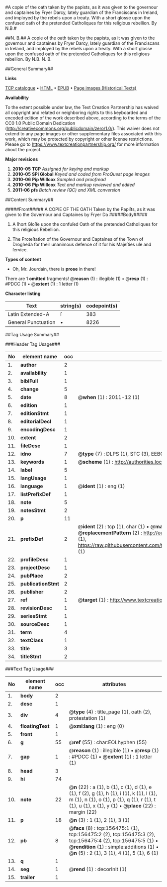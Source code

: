 #A copie of the oath taken by the papists, as it was given to the governour and captaines by Fryer Darcy, lately guardian of the Franciscans in Ireland, and imployed by the rebels upon a treaty. With a short glosse upon the confused oath of the pretended Catholiques for this religious rebellion. By N.B.#

##N. B.##
A copie of the oath taken by the papists, as it was given to the governour and captaines by Fryer Darcy, lately guardian of the Franciscans in Ireland, and imployed by the rebels upon a treaty. With a short glosse upon the confused oath of the pretended Catholiques for this religious rebellion. By N.B.
N. B.

##General Summary##

**Links**

[TCP catalogue](http://www.ota.ox.ac.uk/tcp/)  • 
[HTML](http://tei.it.ox.ac.uk/tcp/Texts-HTML/free/A76/A76220.html)  • 
[EPUB](http://tei.it.ox.ac.uk/tcp/Texts-EPUB/free/A76/A76220.epub) • 
[Page images (Historical Texts)](https://historicaltexts.jisc.ac.uk/eebo-99859892e)

**Availability**

To the extent possible under law, the Text Creation Partnership has waived all copyright and related or neighboring rights to this keyboarded and encoded edition of the work described above, according to the terms of the CC0 1.0 Public Domain Dedication (http://creativecommons.org/publicdomain/zero/1.0/). This waiver does not extend to any page images or other supplementary files associated with this work, which may be protected by copyright or other license restrictions. Please go to https://www.textcreationpartnership.org/ for more information about the project.

**Major revisions**

1. __2010-05__ __TCP__ *Assigned for keying and markup*
1. __2010-05__ __SPi Global__ *Keyed and coded from ProQuest page images*
1. __2010-06__ __Pip Willcox__ *Sampled and proofread*
1. __2010-06__ __Pip Willcox__ *Text and markup reviewed and edited*
1. __2011-06__ __pfs__ *Batch review (QC) and XML conversion*

##Content Summary##

#####Front#####
A COPIE OF THE OATH Taken by the Papiſts, as it was given to the Governour and Captaines by Fryer Da
#####Body#####

1. A ſhort Gloſſe upon the confuſed Oath of the pretended Catholiques for this religious Rebellion.

1. The Proteſtation of the Governour and Captaines of the Town of Drogheda for their unanimous defence of it for his Majeſties uſe and ſervice.

**Types of content**

  * Oh, Mr. Jourdain, there is **prose** in there!

There are 1 **omitted** fragments! 
 @__reason__ (1) : illegible (1)  •  @__resp__ (1) : #PDCC (1)  •  @__extent__ (1) : 1 letter (1)

**Character listing**


|Text|string(s)|codepoint(s)|
|---|---|---|
|Latin Extended-A|ſ|383|
|General Punctuation|•|8226|

##Tag Usage Summary##

###Header Tag Usage###

|No|element name|occ|attributes|
|---|---|---|---|
|1.|__author__|2||
|2.|__availability__|1||
|3.|__biblFull__|1||
|4.|__change__|5||
|5.|__date__|8| @__when__ (1) : 2011-12 (1)|
|6.|__edition__|1||
|7.|__editionStmt__|1||
|8.|__editorialDecl__|1||
|9.|__encodingDesc__|1||
|10.|__extent__|2||
|11.|__fileDesc__|1||
|12.|__idno__|7| @__type__ (7) : DLPS (1), STC (3), EEBO-CITATION (1), PROQUEST (1), VID (1)|
|13.|__keywords__|1| @__scheme__ (1) : http://authorities.loc.gov/ (1)|
|14.|__label__|5||
|15.|__langUsage__|1||
|16.|__language__|1| @__ident__ (1) : eng (1)|
|17.|__listPrefixDef__|1||
|18.|__note__|5||
|19.|__notesStmt__|2||
|20.|__p__|11||
|21.|__prefixDef__|2| @__ident__ (2) : tcp (1), char (1)  •  @__matchPattern__ (2) : ([0-9\-]+):([0-9IVX]+) (1), (.+) (1)  •  @__replacementPattern__ (2) : http://eebo.chadwyck.com/downloadtiff?vid=$1&page=$2 (1), https://raw.githubusercontent.com/textcreationpartnership/Texts/master/tcpchars.xml#$1 (1)|
|22.|__profileDesc__|1||
|23.|__projectDesc__|1||
|24.|__pubPlace__|2||
|25.|__publicationStmt__|2||
|26.|__publisher__|2||
|27.|__ref__|1| @__target__ (1) : http://www.textcreationpartnership.org/docs/. (1)|
|28.|__revisionDesc__|1||
|29.|__seriesStmt__|1||
|30.|__sourceDesc__|1||
|31.|__term__|4||
|32.|__textClass__|1||
|33.|__title__|3||
|34.|__titleStmt__|2||


###Text Tag Usage###

|No|element name|occ|attributes|
|---|---|---|---|
|1.|__body__|2||
|2.|__desc__|1||
|3.|__div__|4| @__type__ (4) : title_page (1), oath (2), protestation (1)|
|4.|__floatingText__|1| @__xml:lang__ (1) : eng (0)|
|5.|__front__|1||
|6.|__g__|55| @__ref__ (55) : char:EOLhyphen (55)|
|7.|__gap__|1| @__reason__ (1) : illegible (1)  •  @__resp__ (1) : #PDCC (1)  •  @__extent__ (1) : 1 letter (1)|
|8.|__head__|3||
|9.|__hi__|74||
|10.|__note__|22| @__n__ (22) : a (1), b (1), c (1), d (1), e (1), f (2), g (1), h (1), i (1), k (1), l (1), m (1), n (1), o (1), p (1), q (1), r (1), t (1), u (1), x (1), y (1)  •  @__place__ (22) : margin (22)|
|11.|__p__|18| @__n__ (3) : 1 (1), 2 (1), 3 (1)|
|12.|__pb__|8| @__facs__ (8) : tcp:156475:1 (1), tcp:156475:2 (2), tcp:156475:3 (2), tcp:156475:4 (2), tcp:156475:5 (1)  •  @__rendition__ (1) : simple:additions (1)  •  @__n__ (5) : 2 (1), 3 (1), 4 (1), 5 (1), 6 (1)|
|13.|__q__|1||
|14.|__seg__|1| @__rend__ (1) : decorInit (1)|
|15.|__trailer__|1||
